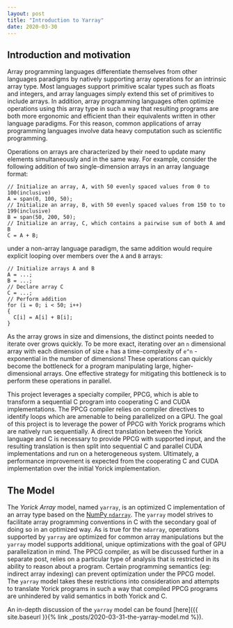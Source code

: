 ```yaml
---
layout: post
title: "Introduction to Yarray"
date: 2020-03-30
---
```


## Introduction and motivation
Array programming languages differentiate themselves from other languages paradigms by natively supporting array operations for an intrinsic array type. Most languages support primitive scalar types such as floats and integers, and array languages simply extend this set of primitives to include arrays. In addition, array programming languages often optimize operations using this array type in such a way that resulting programs are both more ergonomic and efficient than their equivalents written in other language paradigms. For this reason, common applications of array programming languages involve data heavy computation such as scientific programming.

Operations on arrays are characterized by their need to update many elements simultaneously and in the same way. For example, consider the following addition of two single-dimension arrays in an array language format:
```
// Initialize an array, A, with 50 evenly spaced values from 0 to 100(inclusive)
A = span(0, 100, 50);
// Initialize an array, B, with 50 evenly spaced values from 150 to to 199(inclusive)
B = span(50, 200, 50);
// Initialize an array, C, which contains a pairwise sum of both A amd B
C = A + B;
```
under a non-array language paradigm, the same addition would require explicit looping over members over the `A` and `B` arrays:
```
// Initialize arrays A and B
A = ...;
B = ...;
// Declare array C
C = ...;
// Perform addition
for (i = 0; i < 50; i++)
{
  C[i] = A[i] + B[i];
}
```
As the array grows in size and dimensions, the distinct points needed to iterate over grows quickly. To be more exact, iterating over an `n` dimensional array with each dimension of size `e` has a time-complexity of `e^n` - exponential in the number of dimensions! These operations can quickly become the bottleneck for a program manipulating large, higher-dimensional arrays. One effective strategy for mitigating this bottleneck is to perform these operations in parallel.

This project leverages a specialty compiler, PPCG, which is able to transform a sequential C program into cooperating C and CUDA implementations. The PPCG compiler relies on compiler directives to identify loops which are amenable to being parallelized on a GPU. The goal of this project is to leverage the power of PPCG with Yorick programs which are natively run sequentially. A direct translation between the Yorick language and C is necessary to provide PPCG with supported input, and the resulting translation is then split into sequential C and parallel CUDA implementations and run on a heterogeneous system. Ultimately, a performance improvement is expected from the cooperating C and CUDA implementation over the initial Yorick implementation.

## The Model
The *Yorick Array* model, named `yarray`, is an optimized C implementation of an array type based on the [NumPy `ndarray`](https://arxiv.org/pdf/1102.1523.pdf). The `yarray` model strives to facilitate array programming conventions in C with the secondary goal of doing so in an optimized way. As is true for the `ndarray`, operations supported by `yarray` are optimized for common array manipulations but the `yarray` model supports additional, unique optimizations with the goal of GPU parallelization in mind. The PPCG compiler, as will be discussed further in a separate post, relies on a particular type of analysis that is restricted in its ability to reason about a program. Certain programming semantics (eg: indirect array indexing) can prevent optimization under the PPCG model. The `yarray` model takes these restrictions into consideration and attempts to translate Yorick programs in such a way that compiled PPCG programs are unhindered by valid semantics in both Yorick and C.

An in-depth discussion of the `yarray` model can be found [here]({{ site.baseurl }}{% link _posts/2020-03-31-the-yarray-model.md %}).
